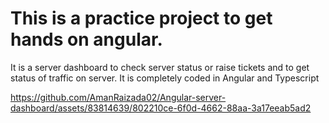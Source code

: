 # This is a practice project to get hands on angular. <br>
It is a server dashboard  to check server status or raise tickets and to get status of traffic on server.
It is completely coded in Angular and Typescript


https://github.com/AmanRaizada02/Angular-server-dashboard/assets/83814639/802210ce-6f0d-4662-88aa-3a17eeab5ad2

